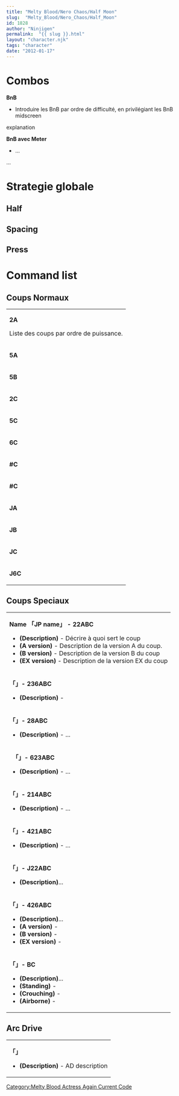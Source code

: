 ```yaml
---
title: "Melty Blood/Nero Chaos/Half Moon"
slug:  "Melty_Blood/Nero_Chaos/Half_Moon"
id: 1828
author: "Ninjigen"
permalink:  "{{ slug }}.html"
layout: "character.njk"
tags: "character"
date: "2012-01-17"
---
```


# Combos

**BnB**

- Introduire les BnB par ordre de difficulté, en privilégiant les BnB
  midscreen

  
explanation

**BnB avec Meter**

- ...

  
...

# Strategie globale

## Half

## Spacing

## Press

# Command list

## Coups Normaux

<table>
<tbody>
<tr class="odd">
<td><p><strong>2A</strong></p>
<p>Liste des coups par ordre de puissance.</p></td>
</tr>
<tr class="even">
<td><p><strong>5A</strong></p></td>
</tr>
<tr class="odd">
<td><p><strong>5B</strong></p></td>
</tr>
<tr class="even">
<td><p><strong>2C</strong></p></td>
</tr>
<tr class="odd">
<td><p><strong>5C</strong></p></td>
</tr>
<tr class="even">
<td><p><strong>6C</strong></p></td>
</tr>
<tr class="odd">
<td><p><strong>#C</strong></p></td>
</tr>
<tr class="even">
<td><p><strong>#C</strong></p></td>
</tr>
<tr class="odd">
<td><p><strong>JA</strong></p></td>
</tr>
<tr class="even">
<td><p><strong>JB</strong></p></td>
</tr>
<tr class="odd">
<td><p><strong>JC</strong></p></td>
</tr>
<tr class="even">
<td><p><strong>J6C</strong></p></td>
</tr>
</tbody>
</table>

## Coups Speciaux

<table>
<tbody>
<tr class="odd">
<td><p><strong>Name 「JP name」 - 22ABC</strong></p>
<ul>
<li><strong>(Description)</strong> - Décrire à quoi sert le coup</li>
<li><strong>(A version)</strong> - Description de la version A du
coup.</li>
<li><strong>(B version)</strong> - Description de la version B du
coup</li>
<li><strong>(EX version)</strong> - Description de la version EX du
coup</li>
</ul></td>
</tr>
<tr class="even">
<td><p><strong>「」- 236ABC</strong></p>
<ul>
<li><strong>(Description)</strong> -</li>
</ul></td>
</tr>
<tr class="odd">
<td><p><strong>「」- 28ABC</strong></p>
<ul>
<li><strong>(Description)</strong> - ...</li>
</ul></td>
</tr>
<tr class="even">
<td><p><strong>　「」- 623ABC</strong></p>
<ul>
<li><strong>(Description)</strong> - ...</li>
</ul></td>
</tr>
<tr class="odd">
<td><p><strong>「」- 214ABC</strong></p>
<ul>
<li><strong>(Description)</strong> - ...</li>
</ul></td>
</tr>
<tr class="even">
<td><p><strong>「」- 421ABC</strong></p>
<ul>
<li><strong>(Description)</strong> - ...</li>
</ul></td>
</tr>
<tr class="odd">
<td><p><strong>「」- J22ABC</strong></p>
<ul>
<li><strong>(Description)</strong>...</li>
</ul></td>
</tr>
<tr class="even">
<td><p><strong>「」- 426ABC</strong></p>
<ul>
<li><strong>(Description)</strong>...</li>
<li><strong>(A version)</strong> -</li>
<li><strong>(B version)</strong> -</li>
<li><strong>(EX version)</strong> -</li>
</ul></td>
</tr>
<tr class="odd">
<td><p><strong>「」- BC</strong></p>
<ul>
<li><strong>(Description)</strong>...</li>
<li><strong>(Standing)</strong> -</li>
<li><strong>(Crouching)</strong> -</li>
<li><strong>(Airborne)</strong> -</li>
</ul></td>
</tr>
</tbody>
</table>

## Arc Drive

<table>
<tbody>
<tr class="odd">
<td><p><strong>「」</strong></p>
<ul>
<li><strong>(Description)</strong> - AD description</li>
</ul></td>
</tr>
</tbody>
</table>

[Category:Melty Blood Actress Again Current
Code](Category:Melty_Blood_Actress_Again_Current_Code "wikilink")
